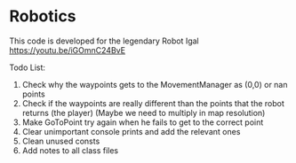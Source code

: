 # Robotics
This code is developed for the legendary Robot Igal
https://youtu.be/iGOmnC24BvE

Todo List:
  1. Check why the waypoints gets to the MovementManager as (0,0) or nan points
  2. Check if the waypoints are really different than the points that the robot returns (the player) 
     (Maybe we need to multiply in map resolution)
  3. Make GoToPoint try again when he fails to get to the correct point
  4. Clear unimportant console prints and add the relevant ones
  5. Clean unused consts
  6. Add notes to all class files
